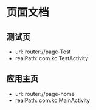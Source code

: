 # 页面文档

## 测试页 
- url: router://page-Test 
- realPath: com.kc.TestActivity 

## 应用主页 
- url: router://page-home 
- realPath: com.kc.MainActivity 

